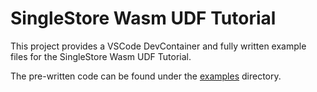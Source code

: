 # SingleStore Wasm UDF Tutorial
This project provides a VSCode DevContainer and fully written example files for 
the SingleStore Wasm UDF Tutorial.

The pre-written code can be found under the [examples](examples) directory.

